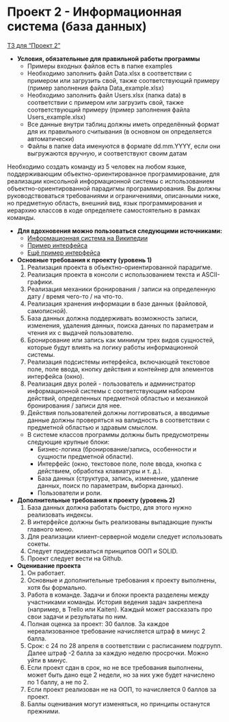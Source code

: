 # Проект 2 - Информационная система (база данных)

[ТЗ для “Проект 2”](https://www.notion.so/2-6657117de4be40b0b8b8a0e336cdf5d6)

- **Условия, обязательные для правильной работы программы**
    - Примеры входных файлов есть в папке examples
    - Необходимо заполнить файл Data.xlsx в соответствии с примером или загрузить свой, также соответствующий примеру (пример заполнения файла Data_example.xlsx)
    - Необходимо заполнить файл Users.xlsx (папка data) в соответствии с примером или загрузить свой, также соответствующий примеру (пример заполнения файла Users_example.xlsx)
    - Все данные внутри таблиц должны иметь определённый формат для их правильного считывания (в основном он определяется автоматически)
    - Файлы в папке data именуются в формате dd.mm.YYYY, если они выгружаются вручную, и соответствуют своим датам

Необходимо создать команду из 5 человек на любом языке, поддерживающим объектно-ориентированное программирование, для реализации консольной информационной системы с использованием объектно-ориентированной парадигмы программирования. Вы должны руководствоваться требованиями и ограничениями, описанными ниже, но предметную область, внешний вид, язык программирования и иерархию классов в коде определяете самостоятельно в рамках команды.

- **Для вдохновения можно пользоваться следующими источниками:**
    - [Информационная система на Википедии](https://ru.wikipedia.org/wiki/%D0%98%D0%BD%D1%84%D0%BE%D1%80%D0%BC%D0%B0%D1%86%D0%B8%D0%BE%D0%BD%D0%BD%D0%B0%D1%8F_%D1%81%D0%B8%D1%81%D1%82%D0%B5%D0%BC%D0%B0)
    - [Пример интерфейса](https://raw.githubusercontent.com/styczynski/waccgl/master/static/screenshot0.png)
    - [Ещё пример интерфейса](https://i.stack.imgur.com/QmnFJ.png)
- **Основные требования к проекту (уровень 1)**
    1. Реализация проекта в объектно-ориентированной парадигме.
    2. Реализация проекта в консоли с использованием текста и ASCII-графики.
    3. Реализация механики бронирования / записи на определенную дату / время чего-то / на что-то.
    4. Реализация хранения информации в базе данных (файловой, самописной).
    5. База данных должна поддерживать возможность записи, изменения, удаления данных, поиска данных по параметрам и чтения их с выдачей пользователю.
    6. Бронирование или запись как минимум трех видов сущностей, которые будут влиять на логику работы информационной системы.
    7. Реализация подсистемы интерфейса, включающей текстовое поле, поле ввода, кнопку действия и контейнер для элементов интерфейса (окно).
    8. Реализация двух ролей - пользователь и администратор информационной системы с соответствующим набором действий, определенных предметной областью и механикой бронирования / записи для нее.
    9. Действия пользователей должны логгироваться, а вводимые данные должны проверяться на валидность в соответствии с предметной областью и здравым смыслом.
    - В системе классов программы должны быть предусмотрены следующие крупные блоки:
        - Бизнес-логика (бронирование/запись, особенности и сущности предметной области).
        - Интерфейс (окно, текстовое поле, поле ввода, кнопка с действием, обработка клавиатуры и т. д.).
        - База данных (структура, запись, изменение, удаление данных, поиск по параметрам, выборка данных).
        - Пользователи и роли.
- **Дополнительные требования к проекту (уровень 2)**
    1. База данных должна работать быстро, для этого нужно реализовать индексы.
    2. В интерфейсе должны быть реализованы выпадающие пункты главного меню.
    3. Для реализации клиент-серверной модели следует использовать сокеты.
    4. Следует придерживаться принципов ООП и SOLID.
    5. Проект следует вести на Github.
- **Оценивание проекта**
    1. Он работает.
    2. Основные и дополнительные требования к проекту выполнены, хотя бы формально.
    3. Работа в команде. Задачи и блоки проекта разделены между участниками команды. История ведения задач закреплена (например, в Trello или Kaiten). Каждый может рассказать про свои задачи и результаты по ним.
    4. Полная оценка за проект: 30 баллов. За каждое нереализованное требование начисляется штраф в минус 2 балла.
    5. Срок: с 24 по 28 апреля в соответствии с расписанием подгрупп. Далее штраф -2 балла за каждую неделю просрочки. Можно уйти в минус.
    6. Если проект сдан в срок, но не все требования выполнены, может быть дано еще 2 недели, но за них уже будет начислено по 1 баллу, а не по 2.
    7. Если проект реализован не на ООП, то начисляется 0 баллов за проект.
    8. Баллы оценивания могут изменяться, но принципы останутся прежними.
